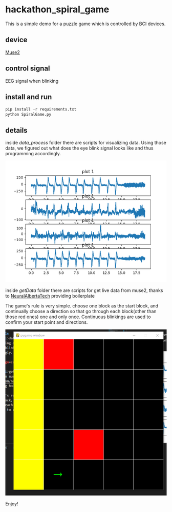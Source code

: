 # hackathon_spiral_game
This is a simple demo for a puzzle game which is controlled by BCI devices. 

## device
[Muse2](https://choosemuse.com/muse-2/)

## control signal
EEG signal when blinking

## install and run
```
pip install -r requirements.txt
python SpiralGame.py
```

## details
inside <i>data_process</i> folder there are scripts for visualizing data. Using those data, we figured out what does the eye blink signal looks like and thus programming accordingly.

<div align=center><img src="./Visualization.png"></div>

inside <i>getData</i> folder there are scripts for get live data from muse2, thanks to [NeuralAlbertaTech](https://github.com/neuralbertatech/natHACKS_2022_Python_Boiler) providing boilerplate

The game's rule is very simple. choose one block as the start block, and continually choose a direction so that go through each block(other than those red ones) one and only once. Continuous blinkings are used to confirm your start point and directions.

<div align=center><img src="./game.png"></div>

Enjoy!
